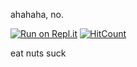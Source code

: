 ahahaha, no.

[![Run on Repl.it](https://repl.it/badge/github/dirt3009/onani)](https://repl.it/github/dirt3009/onani)
[![HitCount](http://hits.dwyl.com/dirt3009/WebLibInst.svg)](http://hits.dwyl.com/dirt3009/WebLibInst)

eat nuts
 suck
